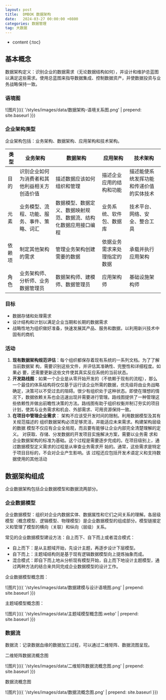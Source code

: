 ```yaml
---
layout: post
title:  DMBOK 数据架构
date:   2024-03-27 00:00:00 +0800
categories: 数据管理
tag: 大数据
---
```


* content
{:toc}






## 基本概念

数据架构定义：识别企业的数据需求（无论数据结构如何），并设计和维护总蓝图以满足这些需求。使用总蓝图来指导数据集成、控制数据资产，并使数据投资与业务战略保持一致。

### 语境图

![图片]({{ '/styles/images/data/数据架构-语境关系图.png' | prepend: site.baseurl }})



### 企业架构类型

企业架构包括：业务架构、数据架构、应用架构和技术架构。

| 类型   | 业务架构                                     | 数据架构                                                     | 应用架构                     | 技术架构                                 |
| ------ | -------------------------------------------- | ------------------------------------------------------------ | ---------------------------- | ---------------------------------------- |
| 目的   | 识别企业如何为消费者和其他利益相关方创造价值 | 描述数据应该如何组织和管理                                   | 描述企业应用的结构和功能     | 描述能使系统发挥功能和传递价值的实体技术 |
| 元素   | 业务模型、流程、功能、服务、事件、策略、词汇 | 数据模型、数据定义、数据映射规范、数据流、结构化数据应用接口编程 | 业务系统、软件包、数据库     | 技术平台、网络、安全、整合工具           |
| 依赖项 | 制定其他架构的需求                           | 管理业务架构创建需要的数据                                   | 依据业务需求来处理指定的数据 | 承载并执行应用架构                       |
| 角色   | 业务架构师、分析师、业务数据管理员           | 数据架构师、建模师、数据管理员                               | 应用架构师                   | 基础设施架构师                           |



### 目标

- 数据存储和处理需求
- 设计结构和计划以满足企业当期和长期的数据需求
- 战略性地为组织做好准备，快速发展其产品、服务和数据，以利用新兴技术中固有的商机



### 活动

1. **现有数据架构规范评估**：每个组织都保存着现有系统的一系列文档。为了了解当前数据架 构，需要识别这些文件，并评估其准确性、完整性和详细程度。如果必 要，还需要更新这些文件使其真实反应系统的当前状态。
2. **开发路线图**：如果一个企业是从零开始开发的（不依赖于现有的流程），那么一个最佳的体系结构将仅仅基于运行该企业所需的数据，优先级将由业务战略确定，决策可以不受过去的阻碍。很少有组织处于这种状态。即使在理想的情况下，数据依赖关系也会迅速出现并需要进行管理。路线图提供了一种管理这些依赖性并做出前瞻性决策的方法。路线图有助于组织权衡并制订夯实的项目计划，使其与业务需求和机会、外部需求、可用资源保持一致。
3. **在项目中管理企业需求**： 架构不应该受开发时间的限制。利用数据模型及其有关规范描述的 组织数据架构必须足够灵活，并能适应未来需求。构建架构层级的数据 模型不仅应有企业全局观，而且要有能够让企业内部完全清楚理解的定 义。 对获取、存储、分发数据的开发项目实施解决方案，需要以业务需 求和企业数据架构的标准为基础。这个过程是需要逐步完成的。在项目级别上，通过数据模型定义需求的过程是从审查业务需求开 始的。通常，这些需求是特定于项目目标的，不会对企业产生影响。该 过程还应包括开发术语定义和支持数据使用的其他活动



## 数据架构组成

企业数据架构包括企业数据模型和数据流两部分。

### 企业数据模型

企业数据模型：组织对企业内数据实体、数据属性和它们之间关系的理解。各层级模型（概念模型、逻辑模型、物理模型）是企业数据模型的组成部分。模型链接定义和管理了模型的横向（关联）和纵向（层级）关系。

常见的企业数据模型建设方法：自上而下、自下而上或者混合模式：

- 自上而下：是从主题域开始，先设计主题，再逐步设计下层模型。
- 自下而上：主题域结构则是基于现有逻辑数据模型向上提炼抽象而成。
- 混合模式：即自下而上地从分析现有模型开始，自上而下地设计主题模型，通过两种方法的结合来共同完成企业数据模型的设计工作。

企业数据模型概念图：

![图片]({{ '/styles/images/data/数据建模与设计语境图.png' | prepend: site.baseurl }})

主题域模型概念图：

![图片]({{ '/styles/images/data/主题域模型概念图.webp' | prepend: site.baseurl }})

### 数据流

数据流：记录数据血缘的数据加工过程，可以通过二维矩阵、数据流图呈现。

二维矩阵数据流概念图

![图片]({{ '/styles/images/data/二维矩阵数据流概念图.png' | prepend: site.baseurl }})

数据流概念图

![图片]({{ '/styles/images/data/数据流概念图.png' | prepend: site.baseurl }})
